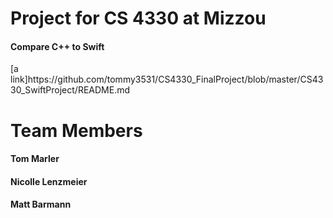 <h1> Project for CS 4330 at Mizzou </h1>
<h4>Compare C++ to Swift </h4>
[a link]https://github.com/tommy3531/CS4330_FinalProject/blob/master/CS4330_SwiftProject/README.md
<h1> Team Members</h1>
<h4> Tom Marler </h4>
<h4> Nicolle Lenzmeier</h4>
<h4> Matt Barmann</h4>

